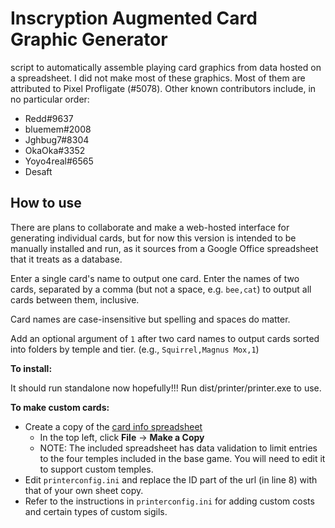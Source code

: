 # Inscryption Augmented Card Graphic Generator
script to automatically assemble playing card graphics from data hosted on a spreadsheet.
I did not make most of these graphics. Most of them are attributed to Pixel Profligate (#5078). Other known contributors include, in no particular order:
- Redd#9637
- bluemem#2008
- Jghbug7#8304
- OkaOka#3352
- Yoyo4real#6565
- Desaft

## How to use

There are plans to collaborate and make a web-hosted interface for generating individual cards, but for now this version is intended to be manually installed and run, as it sources from a Google Office spreadsheet that it treats as a database. 

Enter a single card's name to output one card. Enter the names of two cards, separated by a comma (but not a space, e.g. `bee,cat`) to output all cards between them, inclusive.

Card names are case-insensitive but spelling and spaces do matter.

Add an optional argument of `1` after two card names to output cards sorted into folders by temple and tier. (e.g., `Squirrel,Magnus Mox,1`)

**To install:**

It should run standalone now hopefully!!! Run dist/printer/printer.exe to use.

**To make custom cards:**

* Create a copy of the [card info spreadsheet](https://docs.google.com/spreadsheets/d/1tvTXSsFDK5xAVALQPdDPJOitBufJE6UB_MN4q5nbLXk/)
	* In the top left, click **File** → **Make a Copy**
	* NOTE: The included spreadsheet has data validation to limit entries to the four temples included in the base game. You will need to edit it to support custom temples.
* Edit `printerconfig.ini` and replace the ID part of the url (in line 8) with that of your own sheet copy.
* Refer to the instructions in `printerconfig.ini` for adding custom costs and certain types of custom sigils. 